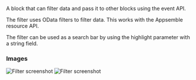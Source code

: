 A block that can filter data and pass it to other blocks using the event API.

The filter uses OData filters to filter data. This works with the Appsemble resource API.

The filter can be used as a search bar by using the highlight parameter with a string field.

### Images

![Filter screenshot](https://gitlab.com/appsemble/appsemble/-/raw/0.22.2/config/assets/filter.png)
![Filter screenshot](https://gitlab.com/appsemble/appsemble/-/raw/0.22.2/config/assets/filter-search-bar.png)

